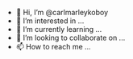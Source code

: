 - 👋 Hi, I’m @carlmarleykoboy
- 👀 I’m interested in ...
- 🌱 I’m currently learning ...
- 💞️ I’m looking to collaborate on ...
- 📫 How to reach me ...

<!---
carlmarleykoboy/carlmarleykoboy is a ✨ special ✨ repository because its `README.md` (this file) appears on your GitHub profile.
You can click the Preview link to take a look at your changes.
--->
